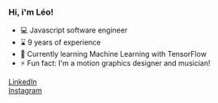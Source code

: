 ### Hi, i'm Léo!

- 💻 Javascript software engineer
- ⌛ 9 years of experience
- 🌱 Currently learning Machine Learning with TensorFlow
- ⚡ Fun fact: I'm a motion graphics designer and musician!

 [LinkedIn](https://www.linkedin.com/in/leosoares94/)\
 [Instagram](https://instagram.com/leosoares94)

